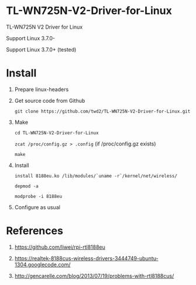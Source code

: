 TL-WN725N-V2-Driver-for-Linux
=============================

TL-WN725N V2 Driver for Linux 

Support Linux 3.7.0-

Support Linux 3.7.0+ (tested)

Install
=======

1. Prepare linux-headers

1. Get source code from Github

	`git clone https://github.com/twd2/TL-WN725N-V2-Driver-for-Linux.git`

1. Make
	
	`cd TL-WN725N-V2-Driver-for-Linux`

	`zcat /proc/config.gz > .config` (if /proc/config.gz exists)

	`make`

1. Install

	```install 8188eu.ko /lib/modules/`uname -r`/kernel/net/wireless/```

	`depmod -a`

	`modprobe -i 8188eu`

1. Configure as usual


References
=========

1. https://github.com/liwei/rpi-rtl8188eu

1. https://realtek-8188cus-wireless-drivers-3444749-ubuntu-1304.googlecode.com/

1. http://gencarelle.com/blog/2013/07/19/problems-with-rtl8188cus/
